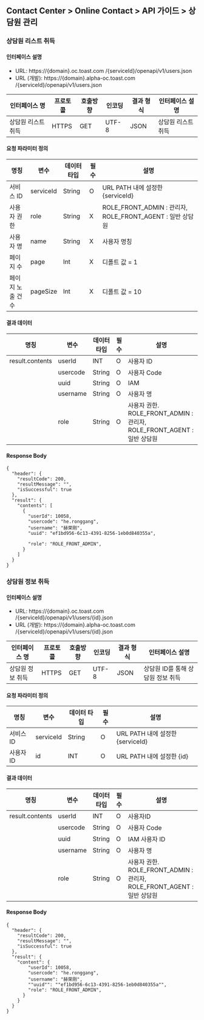 ## Contact Center > Online Contact > API 가이드 > 상담원 관리
### 상담원 리스트 취득
#### 인터페이스 설명
- URL:	https://{domain}.oc.toast.com /{serviceId}/openapi/v1/users.json			
- URL (개발):	https://{domain}.alpha-oc.toast.com /{serviceId}/openapi/v1/users.json			

|인터페이스 명|프로토콜|호출방향|인코딩|결과 형식|인터페이스 설명|
|------------|-------|--------|-----|--------|--------------|
|상담원 리스트 취득|HTTPS  |GET    |UTF-8|JSON    |상담원 리스트 취득|

#### 요청 파라미터 정의
|명칭	|변수	|데이터 타입	|필수	|설명|
|-----|-----|----------|-----|----|
|서비스 ID	|serviceId	|String	|O	|URL PATH 내에  설정한 {serviceId}|
|사용자 권한	|role	|String	|X	|ROLE_FRONT_ADMIN : 관리자, ROLE_FRONT_AGENT : 일반 상담원|
|사용자 명	|name	|String	|X	|사용자 명칭|
|페이지 수	|page	|Int	|X	|디폴트 값 = 1|
|페이지 노출 건수	|pageSize	|Int	|X	|디폴트 값 = 10|

#### 결과 데이터
|명칭	|변수	|데이터 타입	|필수	|설명|
|-----|-----|-----------|----|----|
|result.contents	|userId	|INT	|O	|사용자 ID|
|	                |usercode	|String	|O	|사용자 Code|
|	                |uuid	|String	|O	|IAM |사용자 ID|
|	                |username	|String	|O	|사용자 명|
|	                |role	|String	|O	|사용자 권한. ROLE_FRONT_ADMIN : 관리자, ROLE_FRONT_AGENT : 일반 상담원|

#### Response Body
```
{
  "header": {
    "resultCode": 200,
    "resultMessage": "",
    "isSuccessful": true
  },
  "result": {
    "contents": [
      {
        "userId": 10058,
        "usercode": "he.ronggang",
        "username": "赫荣刚",
        "uuid": "ef1bd956-6c13-4391-8256-1eb0d840355a",

        "role": "ROLE_FRONT_ADMIN",
      }
    ]
  }
}
```

### 상담원 정보 취득
#### 인터페이스 설명
- URL:	https://{domain}.oc.toast.com /{serviceId}/openapi/v1/users/{id}.json			
- URL (개발):	https://{domain}.alpha-oc.toast.com /{serviceId}/openapi/v1/users/{id}.json			

|인터페이스 명|프로토콜|호출방향|인코딩|결과 형식|인터페이스 설명|
|------------|-------|--------|-----|--------|--------------|
|상담원 정보 취득|HTTPS  |GET    |UTF-8|JSON    |상담원 ID를 통해 상담원 정보 취득|

#### 요청 파라미터 정의
|명칭	|변수	|데이터 타입	|필수	|설명|
|-----|-----|----------|-----|----|
|서비스 ID	|serviceId	|String	|O	|URL PATH 내에 설정한 {serviceId}|
|사용자 ID	|id	|INT	|O	|URL PATH 내에 설정한 {id}|

#### 결과 데이터
|명칭	|변수	|데이터 타입	|필수	|설명|
|-----|-----|----------|-----|----|
|result.contents	|userId	|INT	|O	|사용자ID|
|	                |usercode	|String	|O	|사용자 Code|
|	                |uuid	|String	|O	|IAM 사용자 ID|
|	                |username	|String	|O	|사용자 명|
|	                |role	|String	|O	|사용자 권한. ROLE_FRONT_ADMIN : 관리자, ROLE_FRONT_AGENT : 일반 상담원|

#### Response Body
```
{
  "header": {
    "resultCode": 200,
    "resultMessage": "",
    "isSuccessful": true
  },
  "result": {
    "content": {
        "userId": 10058,
        "usercode": "he.ronggang",
        "username": "赫荣刚",
        ""uuid"": ""ef1bd956-6c13-4391-8256-1eb0d840355a"",
        "role": "ROLE_FRONT_ADMIN",
      }
    }
  }
}
```
